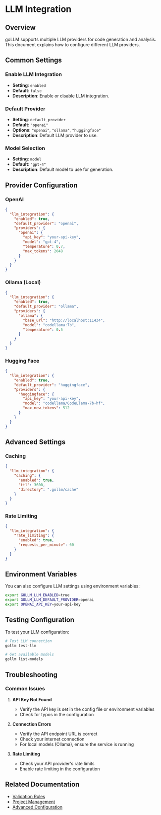 # LLM Integration

## Overview

goLLM supports multiple LLM providers for code generation and analysis. This document explains how to configure different LLM providers.

## Common Settings

### Enable LLM Integration
- **Setting**: `enabled`
- **Default**: `false`
- **Description**: Enable or disable LLM integration.

### Default Provider
- **Setting**: `default_provider`
- **Default**: `"openai"`
- **Options**: `"openai"`, `"ollama"`, `"huggingface"`
- **Description**: Default LLM provider to use.

### Model Selection
- **Setting**: `model`
- **Default**: `"gpt-4"`
- **Description**: Default model to use for generation.

## Provider Configuration

### OpenAI

```json
{
  "llm_integration": {
    "enabled": true,
    "default_provider": "openai",
    "providers": {
      "openai": {
        "api_key": "your-api-key",
        "model": "gpt-4",
        "temperature": 0.7,
        "max_tokens": 2048
      }
    }
  }
}
```

### Ollama (Local)

```json
{
  "llm_integration": {
    "enabled": true,
    "default_provider": "ollama",
    "providers": {
      "ollama": {
        "base_url": "http://localhost:11434",
        "model": "codellama:7b",
        "temperature": 0.5
      }
    }
  }
}
```

### Hugging Face

```json
{
  "llm_integration": {
    "enabled": true,
    "default_provider": "huggingface",
    "providers": {
      "huggingface": {
        "api_key": "your-api-key",
        "model": "codellama/CodeLlama-7b-hf",
        "max_new_tokens": 512
      }
    }
  }
}
```

## Advanced Settings

### Caching

```json
{
  "llm_integration": {
    "caching": {
      "enabled": true,
      "ttl": 3600,
      "directory": ".gollm/cache"
    }
  }
}
```

### Rate Limiting

```json
{
  "llm_integration": {
    "rate_limiting": {
      "enabled": true,
      "requests_per_minute": 60
    }
  }
}
```

## Environment Variables

You can also configure LLM settings using environment variables:

```bash
export GOLLM_LLM_ENABLED=true
export GOLLM_LLM_DEFAULT_PROVIDER=openai
export OPENAI_API_KEY=your-api-key
```

## Testing Configuration

To test your LLM configuration:

```bash
# Test LLM connection
gollm test-llm

# Get available models
gollm list-models
```

## Troubleshooting

### Common Issues

1. **API Key Not Found**
   - Verify the API key is set in the config file or environment variables
   - Check for typos in the configuration

2. **Connection Errors**
   - Verify the API endpoint URL is correct
   - Check your internet connection
   - For local models (Ollama), ensure the service is running

3. **Rate Limiting**
   - Check your API provider's rate limits
   - Enable rate limiting in the configuration

## Related Documentation

- [Validation Rules](./validation_rules.md)
- [Project Management](./project_management.md)
- [Advanced Configuration](./advanced.md)
